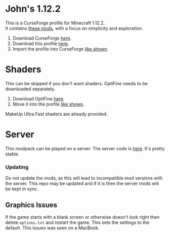 # John's 1.12.2

This is a CurseForge profile for Minecraft 1.12.2.  
It contains [these mods](./modlist.md), with a focus on simplicity and exploration.

1. Download CurseForge [here](https://www.curseforge.com/download/app).
2. Download this profile [here](https://github.com/jagprog5/modpack-client/releases/latest/download/profile.zip).
3. Import the profile into CurseForge [like shown](https://www.youtube.com/watch?v=yPyAjmrpmpU).

# Shaders

This can be skipped if you don't want shaders. OptiFine needs to be downloaded separately.

1. Download OptiFine [here](https://optifine.net/adloadx?f=OptiFine_1.12.2_HD_U_G5.jar).
2. Move it into the profile [like shown](https://www.youtube.com/watch?v=WCfDJ7ZFB1c).

MakeUp Ultra Fast shaders are already provided.

# Server

This modpack can be played on a server. The server code is [here](https://github.com/jagprog5/modpack-server). It's pretty stable.

### Updating

Do not update the mods, as this will lead to incompatible mod versions with the
server. This repo may be updated and if it is then the server mods will be kept in sync.

## Graphics Issues

If the game starts with a blank screen or otherwise doesn't look right then delete `options.txt` and restart the game. This sets the settings to the default. This issues was seen on a MacBook.
